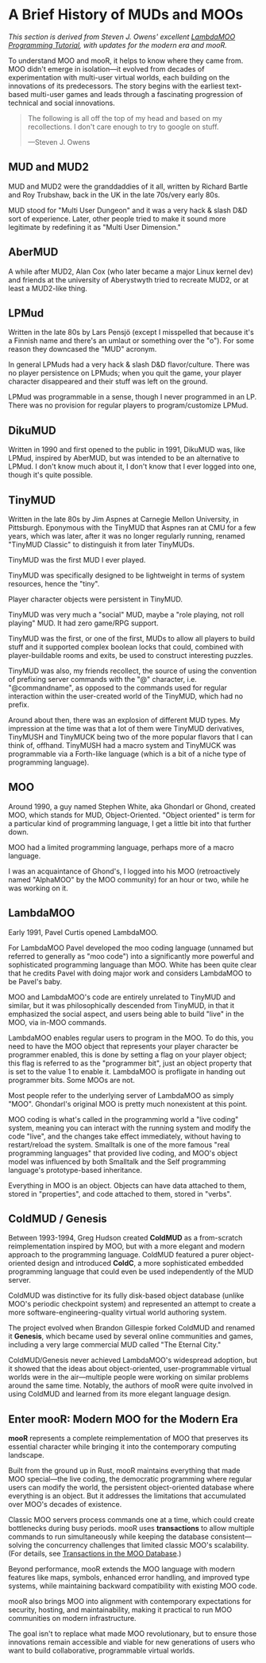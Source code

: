 # A Brief History of MUDs and MOOs

_This section is derived from Steven J. Owens' excellent [LambdaMOO Programming Tutorial](https://github.com/sevenecks/lambda-moo-programming/blob/master/tutorials/lambda-moo-steven-owens-guide.md), with updates for the modern era and mooR._

To understand MOO and mooR, it helps to know where they came from. MOO didn't emerge in isolation—it evolved from decades of experimentation with multi-user virtual worlds, each building on the innovations of its predecessors. The story begins with the earliest text-based multi-user games and leads through a fascinating progression of technical and social innovations.

> The following is all off the top of my head and based on my recollections. I don't care enough to try to google on stuff.
> 
> —Steven J. Owens

## MUD and MUD2

MUD and MUD2 were the granddaddies of it all, written by Richard Bartle and Roy Trubshaw, back in the UK in the late 70s/very early 80s.

MUD stood for "Multi User Dungeon" and it was a very hack & slash D&D sort of experience. Later, other people tried to make it sound more legitimate by redefining it as "Multi User Dimension."

## AberMUD

A while after MUD2, Alan Cox (who later became a major Linux kernel dev) and friends at the university of Aberystwyth tried to recreate MUD2, or at least a MUD2-like thing.

## LPMud

Written in the late 80s by Lars Pensjö (except I misspelled that because it's a Finnish name and there's an umlaut or something over the "o"). For some reason they downcased the "MUD" acronym.

In general LPMuds had a very hack & slash D&D flavor/culture. There was no player persistence on LPMuds; when you quit the game, your player character disappeared and their stuff was left on the ground.

LPMud was programmable in a sense, though I never programmed in an LP. There was no provision for regular players to program/customize LPMud.

## DikuMUD

Written in 1990 and first opened to the public in 1991, DikuMUD was, like LPMud, inspired by AberMUD, but was intended to be an alternative to LPMud. I don't know much about it, I don't know that I ever logged into one, though it's quite possible.

## TinyMUD

Written in the late 80s by Jim Aspnes at Carnegie Mellon University, in Pittsburgh. Eponymous with the TinyMUD that Aspnes ran at CMU for a few years, which was later, after it was no longer regularly running, renamed "TinyMUD Classic" to distinguish it from later TinyMUDs.

TinyMUD was the first MUD I ever played.

TinyMUD was specifically designed to be lightweight in terms of system resources, hence the "tiny".

Player character objects were persistent in TinyMUD.

TinyMUD was very much a "social" MUD, maybe a "role playing, not roll playing" MUD. It had zero game/RPG support.

TinyMUD was the first, or one of the first, MUDs to allow all players to build stuff and it supported complex boolean locks that could, combined with player-buildable rooms and exits, be used to construct interesting puzzles.

TinyMUD was also, my friends recollect, the source of using the convention of prefixing server commands with the "@" character, i.e. "@commandname", as opposed to the commands used for regular interaction within the user-created world of the TinyMUD, which had no prefix.

Around about then, there was an explosion of different MUD types. My impression at the time was that a lot of them were TinyMUD derivatives, TinyMUSH and TinyMUCK being two of the more popular flavors that I can think of, offhand. TinyMUSH had a macro system and TinyMUCK was programmable via a Forth-like language (which is a bit of a niche type of programming language).

## MOO

Around 1990, a guy named Stephen White, aka Ghondarl or Ghond, created MOO, which stands for MUD, Object-Oriented. "Object oriented" is term for a particular kind of programming language, I get a little bit into that further down.

MOO had a limited programming language, perhaps more of a macro language.

I was an acquaintance of Ghond's, I logged into his MOO (retroactively named "AlphaMOO" by the MOO community) for an hour or two, while he was working on it.

## LambdaMOO

Early 1991, Pavel Curtis opened LambdaMOO.

For LambdaMOO Pavel developed the moo coding language (unnamed but referred to generally as "moo code") into a significantly more powerful and sophisticated programming language than MOO. White has been quite clear that he credits Pavel with doing major work and considers LambdaMOO to be Pavel's baby.

MOO and LambdaMOO's code are entirely unrelated to TinyMUD and similar, but it was philosophically descended from TinyMUD, in that it emphasized the social aspect, and users being able to build "live" in the MOO, via in-MOO commands.

LambdaMOO enables regular users to program in the MOO. To do this, you need to have the MOO object that represents your player character be programmer enabled, this is done by setting a flag on your player object; this flag is referred to as the "programmer bit", just an object property that is set to the value 1 to enable it. LambdaMOO is profligate in handing out programmer bits. Some MOOs are not.

Most people refer to the underlying server of LambdaMOO as simply "MOO". Ghondarl's original MOO is pretty much nonexistent at this point.

MOO coding is what's called in the programming world a "live coding" system, meaning you can interact with the running system and modify the code "live", and the changes take effect immediately, without having to restart/reload the system. Smalltalk is one of the more famous "real programming languages" that provided live coding, and MOO's object model was influenced by both Smalltalk and the Self programming language's prototype-based inheritance.

Everything in MOO is an object. Objects can have data attached to them, stored in "properties", and code attached to them, stored in "verbs".

## ColdMUD / Genesis

Between 1993-1994, Greg Hudson created **ColdMUD** as a from-scratch reimplementation inspired by MOO, but with a more elegant and modern approach to the programming language. ColdMUD featured a purer object-oriented design and introduced **ColdC**, a more sophisticated embedded programming language that could even be used independently of the MUD server.

ColdMUD was distinctive for its fully disk-based object database (unlike MOO's periodic checkpoint system) and represented an attempt to create a more software-engineering-quality virtual world authoring system.

The project evolved when Brandon Gillespie forked ColdMUD and renamed it **Genesis**, which became used by several online communities and games, including a very large commercial MUD called "The Eternal City."

ColdMUD/Genesis never achieved LambdaMOO's widespread adoption, but it showed that the ideas about object-oriented, user-programmable virtual worlds were in the air—multiple people were working on similar problems around the same time. Notably, the authors of mooR were quite involved in using ColdMUD and learned from its more elegant language design.

## Enter mooR: Modern MOO for the Modern Era

**mooR** represents a complete reimplementation of MOO that preserves its essential character while bringing it into the contemporary computing landscape.

Built from the ground up in Rust, mooR maintains everything that made MOO special—the live coding, the democratic programming where regular users can modify the world, the persistent object-oriented database where everything is an object. But it addresses the limitations that accumulated over MOO's decades of existence.

Classic MOO servers process commands one at a time, which could create bottlenecks during busy periods. mooR uses **transactions** to allow multiple commands to run simultaneously while keeping the database consistent—solving the concurrency challenges that limited classic MOO's scalability. (For details, see [Transactions in the MOO Database](../the-database/transactions.md).)

Beyond performance, mooR extends the MOO language with modern features like maps, symbols, enhanced error handling, and improved type systems, while maintaining backward compatibility with existing MOO code.

mooR also brings MOO into alignment with contemporary expectations for security, hosting, and maintainability, making it practical to run MOO communities on modern infrastructure.

The goal isn't to replace what made MOO revolutionary, but to ensure those innovations remain accessible and viable for new generations of users who want to build collaborative, programmable virtual worlds.